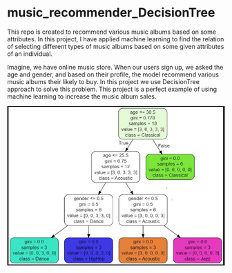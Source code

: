 # music_recommender_DecisionTree
This repo is created to recommend various music albums based on some attributes. In this project, I have applied machine learning to find the relation of selecting different types of music albums based on some given attributes of an individual. 

Imagine, we have online music store. When our users sign up, we asked the age and gender, and based on their profile, the model recommend various music albums their likely to buy. In this project we use DecisionTree approach to solve this problem. This project is a perfect example of using machine learning to increase the music album sales.


![Image](https://github.com/towhidulislam133086/music_recommender_DecisionTree/blob/main/data/decision%20tree.JPG)
